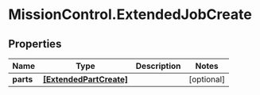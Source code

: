 # MissionControl.ExtendedJobCreate

## Properties
Name | Type | Description | Notes
------------ | ------------- | ------------- | -------------
**parts** | [**[ExtendedPartCreate]**](ExtendedPartCreate.md) |  | [optional] 
